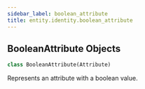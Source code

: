 ```yaml
---
sidebar_label: boolean_attribute
title: entity.identity.boolean_attribute
---
```


## BooleanAttribute Objects

```python
class BooleanAttribute(Attribute)
```

Represents an attribute with a boolean value.

